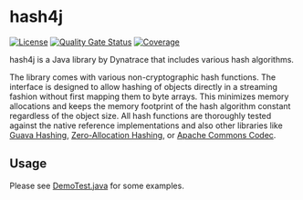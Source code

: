 # hash4j

[![License](https://img.shields.io/badge/License-Apache%202.0-blue.svg)](https://opensource.org/licenses/Apache-2.0)
[![Quality Gate Status](https://sonarcloud.io/api/project_badges/measure?project=dynatrace-oss_hash4j&metric=alert_status)](https://sonarcloud.io/summary/new_code?id=dynatrace-oss_hash4j)
[![Coverage](https://sonarcloud.io/api/project_badges/measure?project=dynatrace-oss_hash4j&metric=coverage)](https://sonarcloud.io/summary/new_code?id=dynatrace-oss_hash4j)

hash4j is a Java library by Dynatrace that includes various hash algorithms.

The library comes with various non-cryptographic hash functions. The interface is designed to allow hashing of objects 
directly in a streaming fashion without first mapping them to byte arrays. This minimizes 
memory allocations and keeps the memory footprint of the hash algorithm constant regardless of the object size.
All hash functions are thoroughly tested against the native reference implementations and also other
libraries like [Guava Hashing](https://javadoc.io/doc/com.google.guava/guava/latest/com/google/common/hash/package-summary.html),
[Zero-Allocation Hashing](https://github.com/OpenHFT/Zero-Allocation-Hashing), or [Apache Commons Codec](https://commons.apache.org/proper/commons-codec/apidocs/index.html).

## Usage
Please see [DemoTest.java](https://github.com/dynatrace-oss/hash4j/blob/main/src/test/java/com/dynatrace/hash4j/hashing/DemoTest.java) for some examples.
